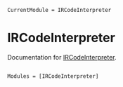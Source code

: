```@meta
CurrentModule = IRCodeInterpreter
```

# IRCodeInterpreter

Documentation for [IRCodeInterpreter](https://github.com/JuliaDebug/IRCodeInterpreter.jl).

```@index
```

```@autodocs
Modules = [IRCodeInterpreter]
```
